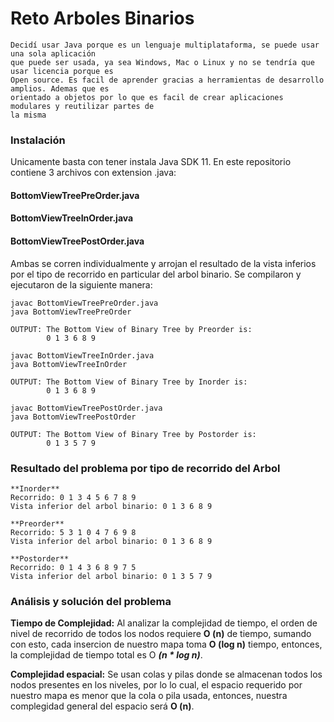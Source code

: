 # Reto Arboles Binarios

```
Decidí usar Java porque es un lenguaje multiplataforma, se puede usar una sola aplicación
que puede ser usada, ya sea Windows, Mac o Linux y no se tendría que usar licencia porque es
Open source. Es facil de aprender gracias a herramientas de desarrollo amplios. Ademas que es
orientado a objetos por lo que es facil de crear aplicaciones modulares y reutilizar partes de
la misma
```

### Instalación

Unicamente basta con tener instala Java SDK 11.
En este repositorio contiene 3 archivos con extension .java:

#### BottomViewTreePreOrder.java
#### BottomViewTreeInOrder.java
#### BottomViewTreePostOrder.java

Ambas se corren individualmente y arrojan el resultado de la vista inferios por el tipo de 
recorrido en particular del arbol binario. 
Se compilaron y ejecutaron de la siguiente manera:

```
javac BottomViewTreePreOrder.java
java BottomViewTreePreOrder

OUTPUT: The Bottom View of Binary Tree by Preorder is: 
        0 1 3 6 8 9 
```

```
javac BottomViewTreeInOrder.java
java BottomViewTreeInOrder

OUTPUT: The Bottom View of Binary Tree by Inorder is: 
        0 1 3 6 8 9 
```
```
javac BottomViewTreePostOrder.java
java BottomViewTreePostOrder

OUTPUT: The Bottom View of Binary Tree by Postorder is: 
        0 1 3 5 7 9 
```

### Resultado del problema por tipo de recorrido del Arbol

```
**Inorder** 
Recorrido: 0 1 3 4 5 6 7 8 9
Vista inferior del arbol binario: 0 1 3 6 8 9

**Preorder** 
Recorrido: 5 3 1 0 4 7 6 9 8
Vista inferior del arbol binario: 0 1 3 6 8 9

**Postorder**
Recorrido: 0 1 4 3 6 8 9 7 5
Vista inferior del arbol binario: 0 1 3 5 7 9
```

### Análisis y solución del problema

**Tiempo de Complejidad:**
Al analizar la complejidad de tiempo, el orden de nivel de recorrido de todos los nodos
requiere **O (n)** de tiempo, sumando con esto, cada insercion de nuestro mapa toma 
**O (log n)**  tiempo, entonces, la complejidad de tiempo total es O ***(n * log n)***.

**Complejidad espacial:**
Se usan colas y pilas donde se almacenan todos los nodos presentes en los niveles, por lo 
lo cual, el espacio requerido por nuestro mapa es menor que la cola o pila usada, entonces,
nuestra complegidad general del espacio será **O (n)**.